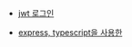 * [jwt 로그인](https://github.com/ckdqja135/Typescript-restful-starter/blob/master/mdfile/2020-04-17/jwt_%EB%A1%9C%EA%B7%B8%EC%9D%B8.md) 

* [express, typescript을 사용한 ](https://github.com/ckdqja135/Typescript-restful-starter/blob/master/mdfile/2020-04-17/typescript%20-%20express.md)
